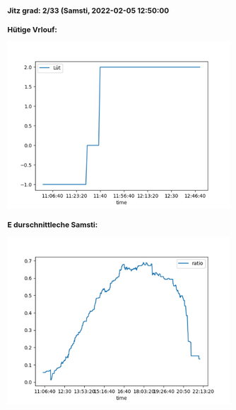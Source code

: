 ### Jitz grad: 2/33 (Samsti, 2022-02-05 12:50:00

### Hütige Vrlouf:
![Graph](Today.png)

### E durschnittleche Samsti:
![Graph](Samsti.png)